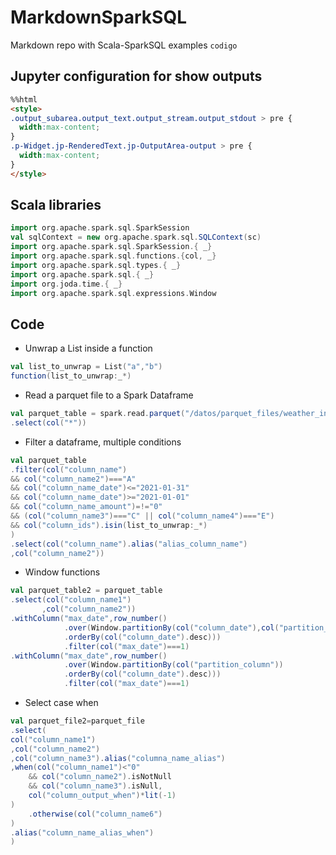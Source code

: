 # MarkdownSparkSQL
Markdown repo with Scala-SparkSQL examples ```codigo```

## Jupyter configuration for show outputs
```html
%%html
<style>
.output_subarea.output_text.output_stream.output_stdout > pre {
  width:max-content;
}
.p-Widget.jp-RenderedText.jp-OutputArea-output > pre {
  width:max-content;
}
</style>
```

## Scala libraries
```scala
import org.apache.spark.sql.SparkSession
val sqlContext = new org.apache.spark.sql.SQLContext(sc)
import org.apache.spark.sql.SparkSession.{ _}
import org.apache.spark.sql.functions.{col, _}
import org.apache.spark.sql.types.{ _}
import org.apache.spark.sql.{ _}
import org.joda.time.{ _}
import org.apache.spark.sql.expressions.Window
```

## Code
* Unwrap a List inside a function
```scala
val list_to_unwrap = List("a","b")
function(list_to_unwrap:_*)
```
* Read a parquet file to a Spark Dataframe
```scala
val parquet_table = spark.read.parquet("/datos/parquet_files/weather_info")
.select(col("*"))
```
* Filter a dataframe, multiple conditions
```scala
val parquet_table
.filter(col("column_name")
&& col("column_name2")==="A"
&& col("column_name_date")<="2021-01-31"
&& col("column_name_date")>="2021-01-01"
&& col("column_name_amount")=!="0"
&& (col("column_name3")==="C" || col("column_name4")==="E")
&& col("column_ids").isin(list_to_unwrap:_*)
)
.select(col("column_name").alias("alias_column_name")
,col("column_name2"))
```
* Window functions
```scala
val parquet_table2 = parquet_table
.select(col("column_name1")
       ,col("column_name2"))
.withColumn("max_date",row_number()
            .over(Window.partitionBy(col("column_date"),col("partition_column"))
            .orderBy(col("column_date").desc)))
            .filter(col("max_date")===1)
.withColumn("max_date",row_number()
            .over(Window.partitionBy(col("partition_column"))
            .orderBy(col("column_date").desc)))
            .filter(col("max_date")===1)
```
* Select case when
```scala
val parquet_file2=parquet_file
.select(
col("column_name1")
,col("column_name2")
,col("column_name3").alias("columna_name_alias")
,when(col("column_name1")<"0" 
    && col("column_name2").isNotNull
    && col("column_name3").isNull,
    col("column_output_when")*lit(-1)
)
    .otherwise(col("column_name6")
)
.alias("column_name_alias_when")
)
```
